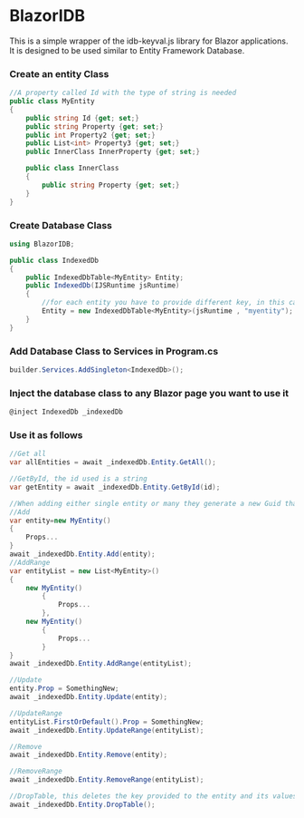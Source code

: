 # BlazorIDB

This is a simple wrapper of the idb-keyval.js library for Blazor applications. It is designed to be used similar to Entity Framework Database.

### Create an entity Class

```c#
//A property called Id with the type of string is needed
public class MyEntity
{
    public string Id {get; set;}
    public string Property {get; set;}
    public int Property2 {get; set;}
    public List<int> Property3 {get; set;}
    public InnerClass InnerProperty {get; set;}

    public class InnerClass
    {
        public string Property {get; set;}
    }
}

```

### Create Database Class

```c#
using BlazorIDB;

public class IndexedDb
{
    public IndexedDbTable<MyEntity> Entity;
    public IndexedDb(IJSRuntime jsRuntime)
    {
        //for each entity you have to provide different key, in this case we provide <<myentity>> as key
        Entity = new IndexedDbTable<MyEntity>(jsRuntime , "myentity");
    }
}
```

### Add Database Class to Services in Program.cs

```c#
builder.Services.AddSingleton<IndexedDb>();
```

### Inject the database class to any Blazor page you want to use it

```c#
@inject IndexedDb _indexedDb
```

### Use it as follows

```c#
//Get all
var allEntities = await _indexedDb.Entity.GetAll();

//GetById, the id used is a string
var getEntity = await _indexedDb.Entity.GetById(id);

//When adding either single entity or many they generate a new Guid that is then saved as string.
//Add
var entity=new MyEntity()
{
    Props...
}
await _indexedDb.Entity.Add(entity);
//AddRange
var entityList = new List<MyEntity>()
{
    new MyEntity()
        {
            Props...
        },
    new MyEntity()
        {
            Props...
        }
}
await _indexedDb.Entity.AddRange(entityList);

//Update
entity.Prop = SomethingNew;
await _indexedDb.Entity.Update(entity);

//UpdateRange
entityList.FirstOrDefault().Prop = SomethingNew;
await _indexedDb.Entity.UpdateRange(entityList);

//Remove
await _indexedDb.Entity.Remove(entity);

//RemoveRange
await _indexedDb.Entity.RemoveRange(entityList);

//DropTable, this deletes the key provided to the entity and its values
await _indexedDb.Entity.DropTable();
```
